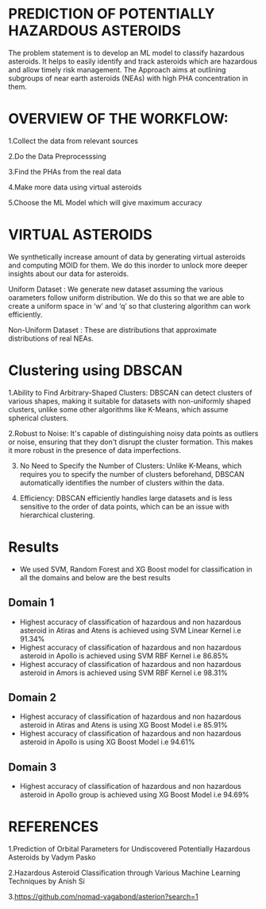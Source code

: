 # PREDICTION OF POTENTIALLY HAZARDOUS ASTEROIDS
The problem statement is to develop an ML
model to classify hazardous asteroids. It
helps to easily identify and track asteroids
which are hazardous and allow timely risk
management.
The Approach aims at outlining subgroups
of near earth asteroids (NEAs) with high
PHA concentration in them.

# OVERVIEW OF THE WORKFLOW:
1.Collect the data from relevant sources

2.Do the Data Preprocesssing

3.Find the PHAs from the real data

4.Make more data using virtual asteroids

5.Choose the ML Model which will give
maximum accuracy

<!-- # Data Collection
We have collected data from the sources given
below :

https://www.kaggle.com/datasets/shrutimehta/nasa-
asteroids-classification

https://www.kaggle.com/datasets/sakhawat18/aster
oid-dataset -->

# VIRTUAL ASTEROIDS
We synthetically increase amount of data by generating virtual
asteroids and computing MOID for them. We do this inorder to
unlock more deeper insights about our data for asteroids.

Uniform Dataset : We generate new dataset assuming the various
oarameters follow uniform distribution. We do this so that we are able to
create a uniform space in ‘w’ and ‘q’ so that clustering algorithm can work
efficiently.

Non-Uniform Dataset : These are distributions that approximate
distributions of real NEAs.

# Clustering using DBSCAN
1.Ability to Find Arbitrary-Shaped Clusters: DBSCAN can detect clusters of various shapes, making it suitable for
datasets with non-uniformly shaped clusters, unlike some other algorithms like K-Means, which assume spherical
clusters.

2.Robust to Noise: It's capable of distinguishing noisy data points as outliers or noise, ensuring that they don't disrupt the
cluster formation. This makes it more robust in the presence of data imperfections.

3. No Need to Specify the Number of Clusters: Unlike K-Means,
which requires you to specify the number of clusters beforehand,
DBSCAN automatically identifies the number of clusters within the
data.

4. Efficiency: DBSCAN efficiently handles large datasets and is less
sensitive to the order of data points, which can be an issue with
hierarchical clustering.


# Results
- We used SVM, Random Forest and XG Boost model for classification in all the domains and below are the best results

## Domain 1 
- Highest accuracy of classification of hazardous and non hazardous asteroid in Atiras and Atens is achieved using SVM Linear Kernel i.e 91.34%
- Highest accuracy of classification of hazardous and non hazardous asteroid in Apollo is achieved using SVM RBF Kernel i.e 86.85%
-  Highest accuracy of classification of hazardous and non hazardous asteroid in Amors is achieved using SVM RBF Kernel i.e 98.31%
## Domain 2
- Highest accuracy of classification of hazardous and non hazardous asteroid in Atiras and Atens is using XG Boost Model i.e 85.91%
- Highest accuracy of classification of hazardous and non hazardous asteroid in Apollo is using XG Boost Model i.e 94.61%
## Domain 3
- Highest accuracy of classification of hazardous and non hazardous asteroid in Apollo group is achieved using XG Boost Model i.e 94.69%

# REFERENCES
1.Prediction of Orbital Parameters for Undiscovered Potentially Hazardous
Asteroids by Vadym Pasko

2.Hazardous Asteroid Classification through Various Machine Learning
Techniques by Anish Si

3.https://github.com/nomad-vagabond/asterion?search=1


